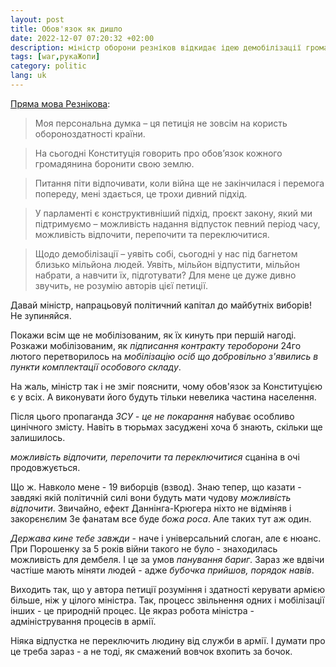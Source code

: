 ```yaml
---
layout: post
title: Обов'язок як дишло
date: 2022-12-07 07:20:32 +02:00
description: міністр оборони резніков відкидає ідею демобілізації громадян через рік служби. Петиція не прайдьоть
tags: [war,рукаЖопи]
category: politic
lang: uk
---
```


[Пряма мова Резнікова](https://www.pravda.com.ua/rus/news/2022/12/6/7379585/): 

> Моя персональна думка – ця петиція не зовсім на користь обороноздатності країни.

> На сьогодні Конституція говорить про обов’язок кожного громадянина боронити свою землю.

> Питання піти відпочивати, коли війна ще не закінчилася і перемога попереду, мені здається, це трохи дивний підхід.

> У парламенті є конструктивніший підхід, проєкт закону, який ми підтримуємо – можливість надання відпусток певний період часу, можливість відпочити, перепочити та переключитися.

> Щодо демобілізації – уявіть собі, сьогодні у нас під багнетом близько мільйона людей. Уявіть, мільйон відпустити, мільйон набрати, а навчити їх, підготувати? Для мене це дуже дивно звучить, не розумію авторів цієї петиції.

Давай міністр, напрацьовуй політичний капітал до майбутніх виборів!
Не зупиняйся.

Покажи всім ще не мобілізованим, як їх кинуть при першій нагоді.
Розкажи мобілізованим, як _підписання контракту тероборони_ 24го лютого перетворилось на _мобілізацію осіб що добровільно з'явились в пункти комплектації особового складу_.

На жаль, міністр так і не зміг пояснити, чому обов'язок за Конституцією є у всіх.
А виконувати його будуть тільки невелика частина населення.

Після цього пропаганда _ЗСУ - це не покарання_ набуває особливо цинічного змісту.
Навіть в тюрьмах засуджені хоча б знають, скільки ще залишилось.

_можливість відпочити, перепочити та переключитися_ сцаніна в очі продовжується.

Що ж.
Навколо мене - 19 виборців (взвод).
Знаю тепер, що казати - завдякі якій політичній силі вони будуть мати чудову _можливість відпочити_.
Звичайно, ефект Даннінга-Крюгера ніхто не відміняв і закорєнєлим Зе фанатам все буде _божа роса_.
Але таких тут аж один.

_Держава кине тебе завжди_ - наче і універсальний слоган, але є нюанс.
При Порошенку за 5 років війни такого не було - знаходилась можливість для дембеля.
І це за умов _панування бариг_.
Зараз же вдвічи частіше мають міняти людей - адже _бубочка прийшов, порядок навів_.

Виходить так, що у автора петиції розуміння і здатності керувати армією більше, ніж у цілого міністра.
Так, процесс звільнення одних і мобілізації інших - це природній процес.
Це якраз робота міністра - адміністрування процесів в армії.

Ніяка відпустка не переключить людину від служби в армії. 
І думати про це треба зараз - а не тоді, як смажений вовчок вхопить за бочок.
